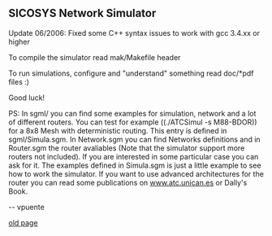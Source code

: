 ## SICOSYS Network Simulator

Update 06/2006: Fixed some C++ syntax issues to work with gcc 3.4.xx or higher

To compile the simulator read mak/Makefile header

To run simulations, configure and "understand" something read doc/*pdf files :)

Good luck!

PS: In sgml/ you can find some examples for simulation, network and a lot of different
routers. You can test for example ((./ATCSimul -s  M88-BDOR)) for a 8x8 Mesh with 
deterministic routing. This entry is defined in sgml/Simula.sgm. In Network.sgm you can
find Networks definitions and in Router.sgm the router avaliables (Note that the 
simulator support more routers not included). If you are interested in some 
particular case you can ask for it. The examples defined in Simula.sgm is just a little
example to see how to work the simulator. If you want to use advanced architectures for 
the router you can read some publications on www.atc.unican.es or Dally's Book. 

--
vpuente

[old page](https://www.atc.unican.es/%7evpuente/SICOSYS/index_old.htm)
